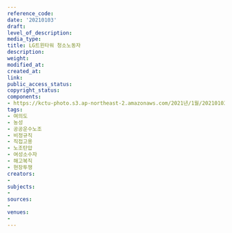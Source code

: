```yaml
---
reference_code: 
date: '20210103'
draft: 
level_of_description: 
media_type: 
title: LG트윈타워 청소노동자
description: 
weight: 
modified_at: 
created_at: 
link: 
public_access_status: 
copyright_status: 
components:
- https://kctu-photo.s3.ap-northeast-2.amazonaws.com/2021년/1월/20210103-LG트윈타워+청소노동자_여의도_농성_공공운수노조_비정규직_직접고용_노조탄압_여성소수자_해고복직_현장투쟁/2021-01-03+lg청소노동자83알차_0069.jpg
tags:
- 여의도
- 농성
- 공공운수노조
- 비정규직
- 직접고용
- 노조탄압
- 여성소수자
- 해고복직
- 현장투쟁
creators:
- 
subjects:
- 
sources:
- 
venues:
- 
---
```

